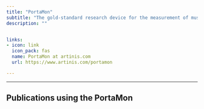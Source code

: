 ```yaml
---
title: "PortaMon"
subtitle: "The gold-standard research device for the measurement of muscle oxygenation"
description: ""


links:
- icon: link
  icon_pack: fas
  name: PortaMon at artinis.com
  url: https://www.artinis.com/portamon

---
```


____
## Publications using the PortaMon